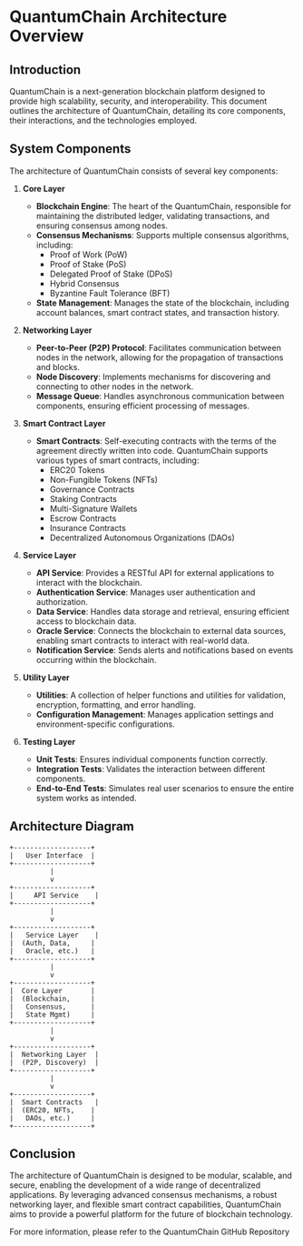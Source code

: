# QuantumChain Architecture Overview

## Introduction

QuantumChain is a next-generation blockchain platform designed to provide high scalability, security, and interoperability. This document outlines the architecture of QuantumChain, detailing its core components, their interactions, and the technologies employed.

## System Components

The architecture of QuantumChain consists of several key components:

1. **Core Layer**
   - **Blockchain Engine**: The heart of the QuantumChain, responsible for maintaining the distributed ledger, validating transactions, and ensuring consensus among nodes.
   - **Consensus Mechanisms**: Supports multiple consensus algorithms, including:
     - Proof of Work (PoW)
     - Proof of Stake (PoS)
     - Delegated Proof of Stake (DPoS)
     - Hybrid Consensus
     - Byzantine Fault Tolerance (BFT)
   - **State Management**: Manages the state of the blockchain, including account balances, smart contract states, and transaction history.

2. **Networking Layer**
   - **Peer-to-Peer (P2P) Protocol**: Facilitates communication between nodes in the network, allowing for the propagation of transactions and blocks.
   - **Node Discovery**: Implements mechanisms for discovering and connecting to other nodes in the network.
   - **Message Queue**: Handles asynchronous communication between components, ensuring efficient processing of messages.

3. **Smart Contract Layer**
   - **Smart Contracts**: Self-executing contracts with the terms of the agreement directly written into code. QuantumChain supports various types of smart contracts, including:
     - ERC20 Tokens
     - Non-Fungible Tokens (NFTs)
     - Governance Contracts
     - Staking Contracts
     - Multi-Signature Wallets
     - Escrow Contracts
     - Insurance Contracts
     - Decentralized Autonomous Organizations (DAOs)

4. **Service Layer**
   - **API Service**: Provides a RESTful API for external applications to interact with the blockchain.
   - **Authentication Service**: Manages user authentication and authorization.
   - **Data Service**: Handles data storage and retrieval, ensuring efficient access to blockchain data.
   - **Oracle Service**: Connects the blockchain to external data sources, enabling smart contracts to interact with real-world data.
   - **Notification Service**: Sends alerts and notifications based on events occurring within the blockchain.

5. **Utility Layer**
   - **Utilities**: A collection of helper functions and utilities for validation, encryption, formatting, and error handling.
   - **Configuration Management**: Manages application settings and environment-specific configurations.

6. **Testing Layer**
   - **Unit Tests**: Ensures individual components function correctly.
   - **Integration Tests**: Validates the interaction between different components.
   - **End-to-End Tests**: Simulates real user scenarios to ensure the entire system works as intended.

## Architecture Diagram

```plaintext
+-------------------+
|   User Interface  |
+-------------------+
          |
          v
+-------------------+
|     API Service    |
+-------------------+
          |
          v
+-------------------+
|   Service Layer    |
|  (Auth, Data,     |
|   Oracle, etc.)   |
+-------------------+
          |
          v
+-------------------+
|  Core Layer       |
|  (Blockchain,     |
|   Consensus,      |
|   State Mgmt)     |
+-------------------+
          |
          v
+-------------------+
|  Networking Layer  |
|  (P2P, Discovery)  |
+-------------------+
          |
          v
+-------------------+
|  Smart Contracts   |
|  (ERC20, NFTs,    |
|   DAOs, etc.)     |
+-------------------+
```

## Conclusion
The architecture of QuantumChain is designed to be modular, scalable, and secure, enabling the development of a wide range of decentralized applications. By leveraging advanced consensus mechanisms, a robust networking layer, and flexible smart contract capabilities, QuantumChain aims to provide a powerful platform for the future of blockchain technology.

For more information, please refer to the QuantumChain GitHub Repository

